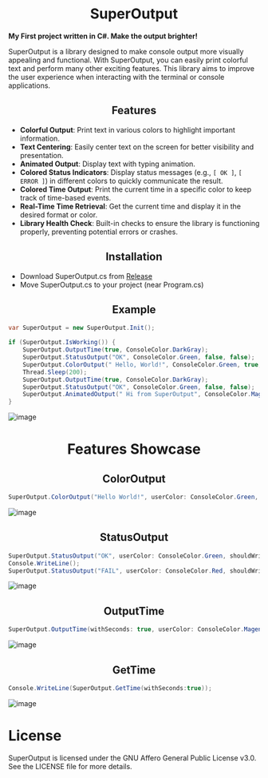 <div align="center">
<h1>SuperOutput</h1>
</div>

**My First project written in C#. Make the output brighter!**

SuperOutput is a library designed to make console output more visually appealing and functional. With SuperOutput, you can easily print colorful text and perform many other exciting features. This library aims to improve the user experience when interacting with the terminal or console applications.

<div align="center">
<h2>Features</h1>
</div>

- **Colorful Output**: Print text in various colors to highlight important information.
- **Text Centering**: Easily center text on the screen for better visibility and presentation.
- **Animated Output**: Display text with typing animation.
- **Colored Status Indicators**: Display status messages (e.g., `[ OK ]`, `[ ERROR ]`) in different colors to quickly communicate the result.
- **Colored Time Output**: Print the current time in a specific color to keep track of time-based events.
- **Real-Time Time Retrieval**: Get the current time and display it in the desired format or color.
- **Library Health Check**: Built-in checks to ensure the library is functioning properly, preventing potential errors or crashes.


<div align="center">
<h2>Installation</h1>
</div>

- Download SuperOutput.cs from <a href="https://github.com/localityyy/SuperOutput/releases/tag/superoutput" target="_black">Release</a>
- Move SuperOutput.cs to your project (near Program.cs)

<div align="center">
<h2>Example</h1>
</div>

```csharp
var SuperOutput = new SuperOutput.Init();

if (SuperOutput.IsWorking()) {
    SuperOutput.OutputTime(true, ConsoleColor.DarkGray);
    SuperOutput.StatusOutput("OK", ConsoleColor.Green, false, false);
    SuperOutput.ColorOutput(" Hello, World!", ConsoleColor.Green, true, false);
    Thread.Sleep(200);
    SuperOutput.OutputTime(true, ConsoleColor.DarkGray);
    SuperOutput.StatusOutput("OK", ConsoleColor.Green, false, false);
    SuperOutput.AnimatedOutput(" Hi from SuperOutput", ConsoleColor.Magenta, 200, true);
}
```
![image](https://github.com/user-attachments/assets/ac20a952-236c-4594-93b2-aac5762ec585)

<div align="center">
<h1>Features Showcase</h1>
</div>

<div align="center">
<h2>ColorOutput</h2>
</div>

```csharp
SuperOutput.ColorOutput("Hello World!", userColor: ConsoleColor.Green, shouldWriteAtNewLine: true, centerTextOnlyConsoleApp: false);
```
![image](https://github.com/user-attachments/assets/a3b4d45a-7715-42a6-8b7d-e8d37c276cc2)

<div align="center">
<h2>StatusOutput</h2>
</div>

```csharp
SuperOutput.StatusOutput("OK", userColor: ConsoleColor.Green, shouldWriteAtNewLine: false);
Console.WriteLine();
SuperOutput.StatusOutput("FAIL", userColor: ConsoleColor.Red, shouldWriteAtNewLine: false);
```
![image](https://github.com/user-attachments/assets/72198e8b-b252-4e60-9dcd-ea700d854889)

<div align="center">
<h2>OutputTime</h2>
</div>

```csharp
SuperOutput.OutputTime(withSeconds: true, userColor: ConsoleColor.Magenta, shouldWriteAtNewLine: false, centerTextOnlyConsoleApp: false);
```
![image](https://github.com/user-attachments/assets/da9f728f-4351-44f9-ad32-d8669d274dfc)

<div align="center">
<h2>GetTime</h2>
</div>

```csharp
Console.WriteLine(SuperOutput.GetTime(withSeconds:true));
```
![image](https://github.com/user-attachments/assets/8d994976-81a7-48a6-a7d5-5cafd654327c)


# License
SuperOutput is licensed under the GNU Affero General Public License v3.0. See the LICENSE file for more details.
